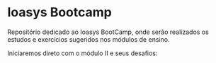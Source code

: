 # Ioasys Bootcamp
Repositório dedicado ao Ioasys BootCamp, onde serão realizados os estudos e exercícios sugeridos nos módulos de ensino.

Iniciaremos direto com o módulo II e seus desafios:


